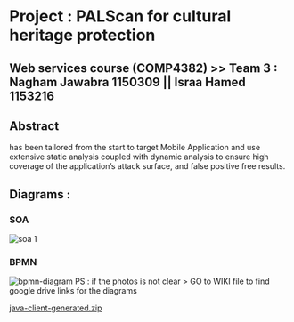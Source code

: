 # Project : PALScan for cultural heritage protection   

## Web services course (COMP4382) >> Team 3 : Nagham Jawabra 1150309 || Israa Hamed 1153216


## Abstract

has been tailored from the start to target Mobile Application and use extensive static analysis coupled with dynamic analysis to ensure high coverage of the application’s attack surface, and false positive free results.


## Diagrams : 


### SOA
![soa 1](https://user-images.githubusercontent.com/36053501/47459695-78dc8280-d7e5-11e8-8d05-706169905dfb.png)



### BPMN 

![bpmn-diagram](https://user-images.githubusercontent.com/44175754/48811202-64809c80-ed35-11e8-873b-abb8b8409dd3.png)
PS : if the photos is not clear > GO to WIKI file to find  google drive links for the diagrams 


[java-client-generated.zip](https://github.com/COMP4381/Team3/files/2602052/java-client-generated.zip)
